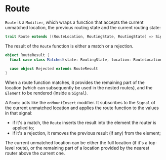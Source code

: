 # Route

`Route` is a `Modifier`, which wraps a function that accepts the current unmatched location,
the previous routing state and the current routing state:

```scala
trait Route extends ((RouteLocation, RoutingState, RoutingState) => Signal[RouteResult]) with Mod[HtmlElement]
```

The result of the `Route` function is either a match or a rejection.

```scala
object RouteResult {
  final case class Matched(state: RoutingState, location: RouteLocation, result: () => Signal[Element]) extends RouteResult

  case object Rejected extends RouteResult
}
```

When a route function matches, it provides the remaining part of the location (which can subsequently be used in the
nested routes), and the `Element` to be rendered (inside a `Signal`).

A `Route` acts like the `onMountInsert` modifier.
It subscribes to the `Signal` of the current unmatched location and applies the route function
to the values in that signal:

* if it's a match, the `Route` inserts the result into the element the router is applied to;
* if it's a rejection, it removes the previous result (if any) from the element;

The current unmatched location can be either the full location (if it's a top-level route), or the remaining part of
a location provided by the nearest router above the current one.
